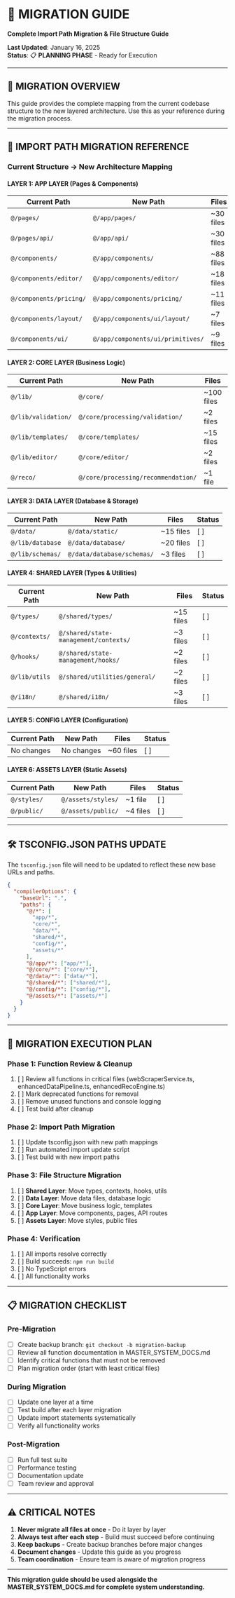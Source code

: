 # 🔄 MIGRATION GUIDE
**Complete Import Path Migration & File Structure Guide**

**Last Updated**: January 16, 2025  
**Status**: 📋 **PLANNING PHASE** - Ready for Execution

---

## 🎯 MIGRATION OVERVIEW

This guide provides the complete mapping from the current codebase structure to the new layered architecture. Use this as your reference during the migration process.

---

## 🔄 IMPORT PATH MIGRATION REFERENCE

### **Current Structure → New Architecture Mapping**

#### **LAYER 1: APP LAYER (Pages & Components)**
| **Current Path** | **New Path** | **Files** | **Status** |
|------------------|--------------|-----------|------------|
| `@/pages/` | `@/app/pages/` | ~30 files | [ ] |
| `@/pages/api/` | `@/app/api/` | ~30 files | [ ] |
| `@/components/` | `@/app/components/` | ~88 files | [ ] |
| `@/components/editor/` | `@/app/components/editor/` | ~18 files | [ ] |
| `@/components/pricing/` | `@/app/components/pricing/` | ~11 files | [ ] |
| `@/components/layout/` | `@/app/components/ui/layout/` | ~7 files | [ ] |
| `@/components/ui/` | `@/app/components/ui/primitives/` | ~9 files | [ ] |

#### **LAYER 2: CORE LAYER (Business Logic)**
| **Current Path** | **New Path** | **Files** | **Status** |
|------------------|--------------|-----------|------------|
| `@/lib/` | `@/core/` | ~100 files | [ ] |
| `@/lib/validation/` | `@/core/processing/validation/` | ~2 files | [ ] |
| `@/lib/templates/` | `@/core/templates/` | ~15 files | [ ] |
| `@/lib/editor/` | `@/core/editor/` | ~2 files | [ ] |
| `@/reco/` | `@/core/processing/recommendation/` | ~1 file | [ ] |

#### **LAYER 3: DATA LAYER (Database & Storage)**
| **Current Path** | **New Path** | **Files** | **Status** |
|------------------|--------------|-----------|------------|
| `@/data/` | `@/data/static/` | ~15 files | [ ] |
| `@/lib/database` | `@/data/database/` | ~20 files | [ ] |
| `@/lib/schemas/` | `@/data/database/schemas/` | ~3 files | [ ] |

#### **LAYER 4: SHARED LAYER (Types & Utilities)**
| **Current Path** | **New Path** | **Files** | **Status** |
|------------------|--------------|-----------|------------|
| `@/types/` | `@/shared/types/` | ~15 files | [ ] |
| `@/contexts/` | `@/shared/state-management/contexts/` | ~3 files | [ ] |
| `@/hooks/` | `@/shared/state-management/hooks/` | ~2 files | [ ] |
| `@/lib/utils` | `@/shared/utilities/general/` | ~2 files | [ ] |
| `@/i18n/` | `@/shared/i18n/` | ~3 files | [ ] |

#### **LAYER 5: CONFIG LAYER (Configuration)**
| **Current Path** | **New Path** | **Files** | **Status** |
|------------------|--------------|-----------|------------|
| No changes | No changes | ~60 files | [ ] |

#### **LAYER 6: ASSETS LAYER (Static Assets)**
| **Current Path** | **New Path** | **Files** | **Status** |
|------------------|--------------|-----------|------------|
| `@/styles/` | `@/assets/styles/` | ~1 file | [ ] |
| `@/public/` | `@/assets/public/` | ~4 files | [ ] |

---

## 🛠️ TSCONFIG.JSON PATHS UPDATE

The `tsconfig.json` file will need to be updated to reflect these new base URLs and paths.

```json
{
  "compilerOptions": {
    "baseUrl": ".",
    "paths": {
      "@/*": [
        "app/*",
        "core/*",
        "data/*",
        "shared/*",
        "config/*",
        "assets/*"
      ],
      "@/app/*": ["app/*"],
      "@/core/*": ["core/*"],
      "@/data/*": ["data/*"],
      "@/shared/*": ["shared/*"],
      "@/config/*": ["config/*"],
      "@/assets/*": ["assets/*"]
    }
  }
}
```

---

## 🚀 MIGRATION EXECUTION PLAN

### **Phase 1: Function Review & Cleanup**
1. [ ] Review all functions in critical files (webScraperService.ts, enhancedDataPipeline.ts, enhancedRecoEngine.ts)
2. [ ] Mark deprecated functions for removal
3. [ ] Remove unused functions and console logging
4. [ ] Test build after cleanup

### **Phase 2: Import Path Migration**
1. [ ] Update tsconfig.json with new path mappings
2. [ ] Run automated import update script
3. [ ] Test build with new import paths

### **Phase 3: File Structure Migration**
1. [ ] **Shared Layer**: Move types, contexts, hooks, utils
2. [ ] **Data Layer**: Move data files, database logic  
3. [ ] **Core Layer**: Move business logic, templates
4. [ ] **App Layer**: Move components, pages, API routes
5. [ ] **Assets Layer**: Move styles, public files

### **Phase 4: Verification**
1. [ ] All imports resolve correctly
2. [ ] Build succeeds: `npm run build`
3. [ ] No TypeScript errors
4. [ ] All functionality works

---

## 📋 MIGRATION CHECKLIST

### **Pre-Migration**
- [ ] Create backup branch: `git checkout -b migration-backup`
- [ ] Review all function documentation in MASTER_SYSTEM_DOCS.md
- [ ] Identify critical functions that must not be removed
- [ ] Plan migration order (start with least critical files)

### **During Migration**
- [ ] Update one layer at a time
- [ ] Test build after each layer migration
- [ ] Update import statements systematically
- [ ] Verify all functionality works

### **Post-Migration**
- [ ] Run full test suite
- [ ] Performance testing
- [ ] Documentation update
- [ ] Team review and approval

---

## ⚠️ CRITICAL NOTES

1. **Never migrate all files at once** - Do it layer by layer
2. **Always test after each step** - Build must succeed before continuing
3. **Keep backups** - Create backup branches before major changes
4. **Document changes** - Update this guide as you progress
5. **Team coordination** - Ensure team is aware of migration progress

---

**This migration guide should be used alongside the MASTER_SYSTEM_DOCS.md for complete system understanding.**
